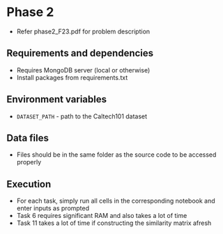 # Phase 2

- Refer phase2_F23.pdf for problem description

## Requirements and dependencies

- Requires MongoDB server (local or otherwise)
- Install packages from requirements.txt

## Environment variables

- `DATASET_PATH` - path to the Caltech101 dataset

## Data files

- Files should be in the same folder as the source code to be accessed properly

## Execution

- For each task, simply run all cells in the corresponding notebook and enter inputs as prompted
- Task 6 requires significant RAM and also takes a lot of time
- Task 11 takes a lot of time if constructing the similarity matrix afresh